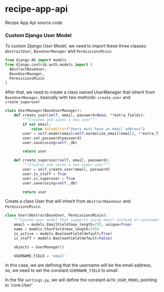 # recipe-app-api
Recipe App Api source code

### Custom Django User Model
To custom *Django User Model*, we need to import these three classes: `AbstractUser`, `BaseUserManager` and `PermissionsMixin`.
```python
from django.db import models
from django.contrib.auth.models import (
  AbstractBaseUser,
  BaseUserManager,
  PermissionsMixin
)
```

After that, we need to create a class named UserManager that inherit from `BaseUserManager`, basically with two methods: `create_user` and `create_superuser`

```python
class UserManager(BaseUserManager):
    def create_user(self, email, password=None, **extra_fields):
        """Creates and saves a new user"""
        if not email:
            raise ValueError("Users must have an email address")
        user = self.model(email=self.normalize_email(email), **extra_fields)
        user.set_password(password)
        user.save(using=self._db)

        return user

    def create_superuser(self, email, password):
        """Creates and saves a new super user"""
        user = self.create_user(email, password)
        user.is_staff = True
        user.is_superuser = True
        user.save(using=self._db)

        return user
```

Create a class User that will inherit from `AbstractBaseUser` and `PermissionsMixin`.

```python
class User(AbstractBaseUser, PermissionsMixin):
    """Custom user model that supports using email instead of username"""
    email = models.EmailField(max_length=255, unique=True)
    name = models.CharField(max_length=255)
    is_active = models.BooleanField(default=True)
    is_staff = models.BooleanField(default=False)

    objects = UserManager()

    USERNAME_FIELD = 'email'
```
In this case, we are defining that the username will be the email address, so, we need to set the constant `USERNAME_FIELD` to *email*.

In the file `settings.py`, we will define the constant `AUTH_USER_MODEL` pointing to *'core.User'*